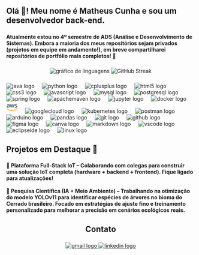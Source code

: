 <h2 align="left">Olá 👋! Meu nome é Matheus Cunha e sou um desenvolvedor back-end.</h2>

###

<h4 align="left">Atualmente estou no 4º semestre de ADS (Análise e Desenvolvimento de Sistemas). Embora a maioria dos meus repositórios sejam privados (projetos em equipe em andamento!), em breve compartilharei repositórios de portfólio mais completos! 🚀</h4>

###

<div align="center">
  <img src="https://github-readme-stats.vercel.app/api/top-langs?username=MathCunha16&locale=pt-br&hide_title=false&layout=compact&card_width=320&langs_count=5&theme=radical&hide_border=false" height="150" alt="gráfico de linguagens" />
 <img src="https://github-readme-streak-stats-eight.vercel.app/?user=MathCunha16&theme=radical" height="150" alt="GitHub Streak" />
</div>

###

<div align="left">
  <!-- Linguagens -->
  <img src="https://cdn.jsdelivr.net/gh/devicons/devicon/icons/java/java-original.svg" height="30" alt="java logo" title="Java" />
  <img width="12" />
  <img src="https://cdn.jsdelivr.net/gh/devicons/devicon/icons/python/python-original.svg" height="30" alt="python logo" title="Python" />
  <img width="12" />
  <img src="https://cdn.jsdelivr.net/gh/devicons/devicon/icons/cplusplus/cplusplus-original.svg" height="30" alt="cplusplus logo" title="C++" />
  <img width="12" />
  <img src="https://cdn.jsdelivr.net/gh/devicons/devicon/icons/html5/html5-original.svg" height="30" alt="html5 logo" title="HTML5" />
  <img width="12" />
  <img src="https://cdn.jsdelivr.net/gh/devicons/devicon/icons/css3/css3-original.svg" height="30" alt="css3 logo" title="CSS3" />
  <img width="12" />
  <img src="https://cdn.jsdelivr.net/gh/devicons/devicon/icons/javascript/javascript-original.svg" height="30" alt="javascript logo" title="JavaScript" />
  <img width="12" />
  
  <!-- Bancos de Dados -->
  <img src="https://cdn.jsdelivr.net/gh/devicons/devicon/icons/mysql/mysql-original.svg" height="30" alt="mysql logo" title="MySQL" />
  <img width="12" />
  <img src="https://cdn.simpleicons.org/postgresql/4169E1" height="30" alt="postgresql logo" title="PostgreSQL" />
  <img width="12" />
  
  <!-- Frameworks & Ferramentas Backend -->
  <img src="https://cdn.jsdelivr.net/gh/devicons/devicon/icons/spring/spring-original.svg" height="30" alt="spring logo" title="Spring Framework" />
  <img width="12" />
  <img src="https://cdn.simpleicons.org/apachemaven/C71A36" height="30" alt="apachemaven logo" title="Apache Maven" />
  <img width="12" />
  <img src="https://cdn.jsdelivr.net/gh/devicons/devicon/icons/jupyter/jupyter-original.svg" height="30" alt="jupyter logo" title="Jupyter Notebook" />
  <img width="12" />
  
  <!-- DevOps & Cloud -->
  <img src="https://cdn.jsdelivr.net/gh/devicons/devicon/icons/docker/docker-original.svg" height="30" alt="docker logo" title="Docker" />
  <img width="12" />
  <img src="https://raw.githubusercontent.com/devicons/devicon/master/icons/amazonwebservices/amazonwebservices-original-wordmark.svg" height="30" alt="aws logo" title="Amazon AWS" />
  <img width="12" />
  <img src="https://cdn.jsdelivr.net/gh/devicons/devicon/icons/googlecloud/googlecloud-original.svg" height="30" alt="googlecloud logo" title="Google Cloud" />
  <img width="12" />
  <img src="https://cdn.jsdelivr.net/gh/devicons/devicon/icons/kubernetes/kubernetes-plain.svg" height="30" alt="kubernetes logo" title="Kubernetes" />
  <img width="12" />
  
  <!-- Ferramentas de Teste/API -->
  <img src="https://cdn.simpleicons.org/postman/FF6C37" height="30" alt="postman logo" title="Postman" />
  <img width="12" />
  
  <!-- Outras Ferramentas -->
  <img src="https://cdn.jsdelivr.net/gh/devicons/devicon/icons/arduino/arduino-original.svg" height="30" alt="arduino logo" title="Arduino" />
  <img width="12" />
  <img src="https://cdn.jsdelivr.net/gh/devicons/devicon/icons/pandas/pandas-original.svg" height="30" alt="pandas logo" title="Pandas" />
  <img width="12" />
  <img src="https://cdn.jsdelivr.net/gh/devicons/devicon/icons/git/git-original.svg" height="30" alt="git logo" title="Git" />
  <img width="12" />
  <img src="https://skillicons.dev/icons?i=github" height="30" alt="github logo" title="GitHub" />
  <img width="12" />
  <img src="https://cdn.jsdelivr.net/gh/devicons/devicon/icons/figma/figma-original.svg" height="30" alt="figma logo" title="Figma" />
  <img width="12" />
  <img src="https://cdn.jsdelivr.net/gh/devicons/devicon/icons/canva/canva-original.svg" height="30" alt="canva logo" title="Canva" />
  <img width="12" />
  <img src="https://cdn.jsdelivr.net/gh/devicons/devicon/icons/markdown/markdown-original.svg" height="30" alt="markdown logo" title="Markdown" />
  <img width="12" />
  <img src="https://cdn.jsdelivr.net/gh/devicons/devicon/icons/vscode/vscode-original.svg" height="30" alt="vscode logo" title="VS Code" />
  <img width="12" />
  <img src="https://cdn.simpleicons.org/eclipseide/2C2255" height="30" alt="eclipseide logo" title="Eclipse IDE" />
  <img width="12" />
<img src="https://upload.wikimedia.org/wikipedia/commons/3/35/Tux.svg" height="30" alt="linux logo" title="Linux" />
</div>

###

<h2 align="left">Projetos em Destaque 🚀</h2>

###

<h4 align="left">🔧 Plataforma Full-Stack IoT – Colaborando com colegas para construir uma solução IoT completa (hardware + backend + frontend). Fique ligado para atualizações!<br><br>🤖 Pesquisa Científica (IA + Meio Ambiente) – Trabalhando na otimização do modelo YOLOv11 para identificar espécies de árvores no bioma do Cerrado brasileiro. Focado em estratégias de ajuste fino e treinamento personalizado para melhorar a precisão em cenários ecológicos reais.</h4>

<h2 align="center">Contato</h2>

###

<div align="center">
  <a href="mailto:matheuscunhaprado@gmail.com" target="_blank">
    <img src="https://img.shields.io/static/v1?message=Gmail&logo=gmail&label=&color=D14836&logoColor=white&labelColor=&style=for-the-badge" height="30" alt="gmail logo" />
  </a>
  <a href="https://www.linkedin.com/in/matheuscunhaprado" target="_blank">
    <img src="https://img.shields.io/static/v1?message=LinkedIn&logo=linkedin&label=&color=0077B5&logoColor=white&labelColor=&style=for-the-badge" height="30" alt="linkedin logo" />
  </a>
</div>
